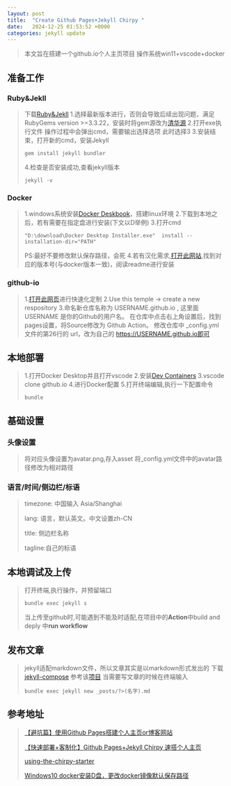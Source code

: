```yaml
---
layout: post
title:  "Create Github Pages+Jekyll Chirpy "
date:   2024-12-25 01:53:52 +0000
categories: jekyll update
---
```

> 本文旨在搭建一个github.io个人主页项目
> 操作系统win11+vscode+docker

## 准备工作

### Ruby&Jekll
> 下载[Ruby&Jekll](https://rubyinstaller.org/downloads/)
> 1.选择最新版本进行，否则会导致后续出现问题，满足RubyGems version >=3.3.22，安装时将gem源改为[清华源](https://mirrors.tuna.tsinghua.edu.cn/help/rubygems/)
> 2.打开exe执行文件 操作过程中会弹出cmd，需要输出选择选项 此时选择3
> 3.安装结束，打开新的cmd，安装Jekyll
> ```
> gem install jekyll bundler
> ```
> 4.检查是否安装成功,查看jekyll版本
> ```
> jekyll -v
> ```

### Docker
> 1.windows系统安装[Docker Deskbook](https://app.docker.com/)，搭建linux环境
> 2.下载到本地之后，若有需要在指定盘进行安装(下文以D举例)
> 3.打开cmd
> ```
> "D:\download\Docker Desktop Installer.exe"  install --installation-dir="PATH"
> ```
> PS:最好不要修改默认保存路径，会死
> 4.若有汉化需求,[打开此网站](https://github.com/asxez/DockerDesktop-CN),找到对应的版本号(与docker版本一致)，阅读readme进行安装

### github-io
> 1.[打开此网页](https://github.com/cotes2020/chirpy-starter)进行快速化定制
> 2.Use this temple -> create a new respository
> 3.命名新仓库名称为 USERNAME.github.io , 这里面USERNAME 是你的Github的用户名。
> 在仓库中点击右上角设置后，找到pages设置，将Source修改为 Github Action。
> 修改仓库中 _config.yml 文件的第26行的 url，改为自己的 https://USERNAME.github.io即可

## 本地部署
> 1.打开Docker Desktop并且打开vscode
> 2.安装[Dev Containers](https://marketplace.visualstudio.com/items?itemName=ms-vscode-remote.remote-containers)
> 3.vscode clone  github.io
> 4.进行Docker配置
> 5.打开终端编辑,执行一下配置命令
> ```
> bundle
> ```

## 基础设置
### 头像设置
> 将对应头像设置为avatar.png,存入asset
> 将_config.yml文件中的avatar路径修改为相对路径

### 语言/时间/侧边栏/标语
> timezone: 中国输入 Asia/Shanghai
>
>
> lang: 语言，默认英文。中文设置zh-CN
>
> title: 侧边栏名称
>
> tagline:自己的标语

## 本地调试及上传
> 打开终端,执行操作，并预留端口
> ```
> bundle exec jekyll s
> ```
> 当上传至github时,可能遇到不能及时适配,在项目中的**Action**中build and deply 中**run workflow**

## 发布文章
> jekyll适配markdown文件，所以文章其实是以markdown形式发出的
> 下载[jekyll-compose](https://rubygems.org/gems/jekyll-compose)
> 参考该[项目](https://rubygems.org/gems/jekyll-compose)
> 当需要写文章的时候在终端输入
> ```
>bundle exec jekyll new _posts/?>(名字).md
> ```


## 参考地址
> [【避坑篇】使用Github Pages搭建个人主页or博客网站](https://zhuanlan.zhihu.com/p/641525444)
>
>
> [【快速部署+客制化】Github Pages+Jekyll Chirpy 速搭个人主页](https://zhuanlan.zhihu.com/p/695291923)
>
> [using-the-chirpy-starter](https://chirpy.cotes.page/posts/getting-started/#option-1-using-the-chirpy-starter)
>
> [Windows10 docker安装D盘，更改docker镜像默认保存路径](https://www.cnblogs.com/luzhuangzhi/p/17869210.html#:~:text=1%E3%80%81%E8%BF%90%E8%A1%8Cdocker%EF%BC%8C%E8%BF%9B%E5%85%A5%E8%AE%BE%E7%BD%AE%E9%A1%B5%EF%BC%8C%E7%82%B9%E5%87%BBResources%E9%80%89%E9%A1%B9%EF%BC%8C%E5%8F%91%E7%8E%B0%E9%95%9C%E5%83%8F%E9%BB%98%E8%AE%A4%E5%AE%89%E8%A3%85%E5%9C%A8%25UserProfile%25%5B%26AppDataLocal%26%5DDockerwsl%E7%9B%AE%E5%BD%95%E4%B8%8B%202%E3%80%81%E7%82%B9%E5%87%BBBrowse%E6%8C%89%E9%92%AE%EF%BC%8C%E9%80%89%E6%8B%A9%E8%87%AA%E5%AE%9A%E4%B9%89%E7%9A%84%E5%85%B6%E4%BB%96%E7%9B%98%E8%B7%AF%E5%BE%84%EF%BC%8C%E4%BE%8B%E5%A6%82%EF%BC%9AD%3AProgram%20%E5%A6%82%E4%B8%8B%E5%9B%BE%E6%89%80%E7%A4%BA%EF%BC%9A,3%E3%80%81%E6%9C%80%E5%90%8E%E7%82%B9%E5%87%BBApply%20%26%20restart%E6%8C%89%E9%92%AE%E9%87%8D%E5%90%AFDocker%E5%8D%B3%E5%8F%AF%E7%94%9F%E6%95%88%E3%80%82)

[jekyll-docs]: https://jekyllrb.com/docs/home
[jekyll-gh]:   https://github.com/jekyll/jekyll
[jekyll-talk]: https://talk.jekyllrb.com/

